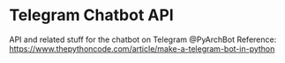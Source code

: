# Telegram Chatbot API
API and related stuff for the chatbot on Telegram @PyArchBot
Reference: https://www.thepythoncode.com/article/make-a-telegram-bot-in-python
